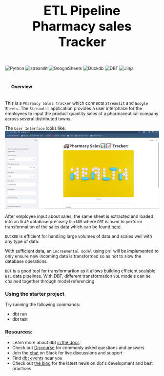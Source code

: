 ## <div style="padding: 35px;color:white;margin:10;font-size:200%;text-align:center;display:fill;border-radius:10px;overflow:hidden;background-image: url(https://images.pexels.com/photos/7078619/pexels-photo-7078619.jpeg?auto=compress&cs=tinysrgb&w=1260&h=750&dpr=1)"><b><span style='color:black'><strong> ETL Pipeline Pharmacy sales Tracker</strong></span></b> </div> 

![Python](https://img.shields.io/badge/Python-3776AB?logo=python&logoColor=fff&style=for-the-badge)
![streamlit](https://img.shields.io/badge/Streamlit-FF4B4B?logo=streamlit&logoColor=fff&style=for-the-badge)
![GoogleSheets](https://img.shields.io/badge/Google%20Sheets-34A853?logo=googlesheets&logoColor=fff&style=for-the-badge)
![Duckdb](https://img.shields.io/badge/DuckDB-FFF000?logo=duckdb&logoColor=000&style=for-the-badge)
![DBT](https://img.shields.io/badge/dbt-FF694B?logo=dbt&logoColor=fff&style=for-the-badge)
![Jinja](https://img.shields.io/badge/Jinja-B41717?logo=jinja&logoColor=fff&style=for-the-badge)

### <div style="padding: 20px;color:white;margin:10;font-size:90%;text-align:left;display:fill;border-radius:10px;overflow:hidden;background-image: url(https://w0.peakpx.com/wallpaper/957/661/HD-wallpaper-white-marble-white-stone-texture-marble-stone-background-white-stone.jpg)"><b><span style='color:black'> Overview</span></b> </div>

This is a `Pharmacy Sales tracker` which connects `Streamlit` and `Google Sheets`. The `Streamlit` application provides a user interphace for the employees to input the product quantity sales of a pharmaceutical company across several distributed towns. 

The `User Interface` looks like:
![Demo](<Screenshot (964).png>)

After employee input about sales, the same sheet is extracted and loaded into an `OLAP` database precisely `DuckDB` where `DBT` is used to perform transformation of the sales data which can be found [here](models). 

`DUCKDB` is efficient for handling large volumes of data and scales well with any type of data. 

With sufficient data, an `increemental model` using `DNT` will be implemented to only ensure new incoming data is transformed so as not to slow the database operations. 

`DBT` is a good tool for transformartion as it allows building efficient scalable `ETL` data pipelines. With DBT, different transformation `SQL` models can be chained together through model referencing. 


### Using the starter project

Try running the following commands:
- dbt run
- dbt test


### Resources:
- Learn more about dbt [in the docs](https://docs.getdbt.com/docs/introduction)
- Check out [Discourse](https://discourse.getdbt.com/) for commonly asked questions and answers
- Join the [chat](https://community.getdbt.com/) on Slack for live discussions and support
- Find [dbt events](https://events.getdbt.com) near you
- Check out [the blog](https://blog.getdbt.com/) for the latest news on dbt's development and best practices

